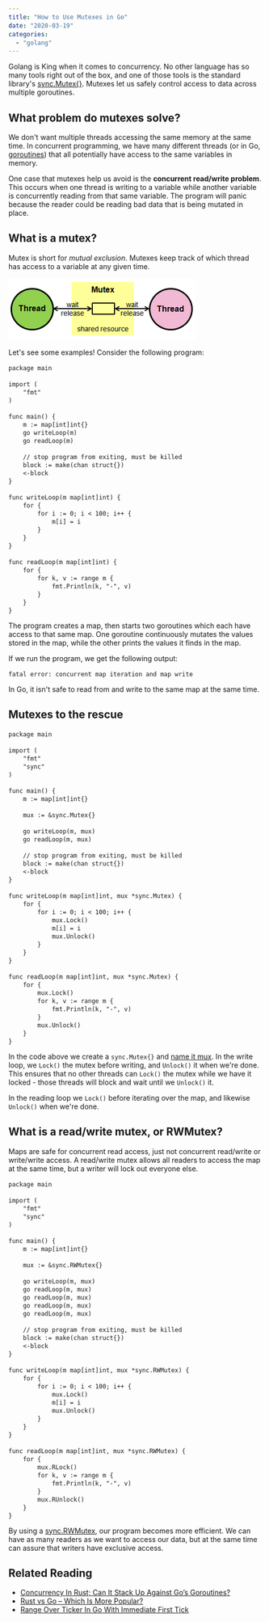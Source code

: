 ```yaml
---
title: "How to Use Mutexes in Go"
date: "2020-03-19"
categories: 
  - "golang"
---
```


Golang is King when it comes to concurrency. No other language has so many tools right out of the box, and one of those tools is the standard library's [sync.Mu](https://golang.org/pkg/sync/)[t](https://golang.org/pkg/sync/)[ex{}](https://golang.org/pkg/sync/). Mutexes let us safely control access to data across multiple goroutines.

## What problem do mutexes solve?

We don't want multiple threads accessing the same memory at the same time. In concurrent programming, we have many different threads (or in Go, [goroutines](https://qvault.io/2020/05/11/concurrency-in-rust-can-it-stack-up-against-gos-goroutines/)) that all potentially have access to the same variables in memory.

One case that mutexes help us avoid is the **concurrent read/write problem**. This occurs when one thread is writing to a variable while another variable is concurrently reading from that same variable. The program will panic because the reader could be reading bad data that is being mutated in place.

## What is a mutex?

Mutex is short for _mutual exclusion_. Mutexes keep track of which thread has access to a variable at any given time.

![mutex diagram](images/download.png)

Let's see some examples! Consider the following program:

```
package main

import (
	"fmt"
)

func main() {
	m := map[int]int{}
	go writeLoop(m)
	go readLoop(m)

	// stop program from exiting, must be killed
	block := make(chan struct{})
	<-block
}

func writeLoop(m map[int]int) {
	for {
		for i := 0; i < 100; i++ {
			m[i] = i
		}
	}
}

func readLoop(m map[int]int) {
	for {
		for k, v := range m {
			fmt.Println(k, "-", v)
		}
	}
}
```

The program creates a map, then starts two goroutines which each have access to that same map. One goroutine continuously mutates the values stored in the map, while the other prints the values it finds in the map.

If we run the program, we get the following output:

```
fatal error: concurrent map iteration and map write
```

In Go, it isn't safe to read from and write to the same map at the same time.

## Mutexes to the rescue

```
package main

import (
	"fmt"
	"sync"
)

func main() {
	m := map[int]int{}

	mux := &sync.Mutex{}

	go writeLoop(m, mux)
	go readLoop(m, mux)

	// stop program from exiting, must be killed
	block := make(chan struct{})
	<-block
}

func writeLoop(m map[int]int, mux *sync.Mutex) {
	for {
		for i := 0; i < 100; i++ {
			mux.Lock()
			m[i] = i
			mux.Unlock()
		}
	}
}

func readLoop(m map[int]int, mux *sync.Mutex) {
	for {
		mux.Lock()
		for k, v := range m {
			fmt.Println(k, "-", v)
		}
		mux.Unlock()
	}
}
```

In the code above we create a `sync.Mutex{}` and [name it mux](https://qvault.io/clean-code/naming-variables/). In the write loop, we `Lock()` the mutex before writing, and `Unlock()` it when we're done. This ensures that no other threads can `Lock()` the mutex while we have it locked - those threads will block and wait until we `Unlock()` it.

In the reading loop we `Lock()` before iterating over the map, and likewise `Unlock()` when we're done.

## What is a read/write mutex, or RWMutex?

Maps are safe for concurrent read access, just not concurrent read/write or write/write access. A read/write mutex allows all readers to access the map at the same time, but a writer will lock out everyone else.

```
package main

import (
	"fmt"
	"sync"
)

func main() {
	m := map[int]int{}

	mux := &sync.RWMutex{}

	go writeLoop(m, mux)
	go readLoop(m, mux)
	go readLoop(m, mux)
	go readLoop(m, mux)
	go readLoop(m, mux)

	// stop program from exiting, must be killed
	block := make(chan struct{})
	<-block
}

func writeLoop(m map[int]int, mux *sync.RWMutex) {
	for {
		for i := 0; i < 100; i++ {
			mux.Lock()
			m[i] = i
			mux.Unlock()
		}
	}
}

func readLoop(m map[int]int, mux *sync.RWMutex) {
	for {
		mux.RLock()
		for k, v := range m {
			fmt.Println(k, "-", v)
		}
		mux.RUnlock()
	}
}
```

By using a [sync.RWMutex](https://golang.org/pkg/sync/#RWMutex), our program becomes more efficient. We can have as many readers as we want to access our data, but at the same time can assure that writers have exclusive access.

## Related Reading

- [Concurrency In Rust; Can It Stack Up Against Go’s Goroutines?](https://qvault.io/2020/05/11/concurrency-in-rust-can-it-stack-up-against-gos-goroutines/)
- [Rust vs Go – Which Is More Popular?](https://qvault.io/2020/05/06/rust-vs-go-which-is-more-popular/)
- [Range Over Ticker In Go With Immediate First Tick](https://qvault.io/2020/04/30/range-over-ticker-in-go-with-immediate-first-tick/)
